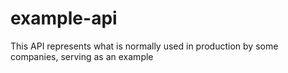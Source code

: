 # example-api
 This API represents what is normally used in production by some companies, serving as an example
